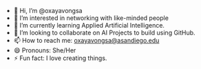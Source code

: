 - 👋 Hi, I’m @oxayavongsa
- 👀 I’m interested in networking with like-minded people
- 🌱 I’m currently learning Applied Artificial Intelligence.
- 💞️ I’m looking to collaborate on AI Projects to build using GitHub.
- 📫 How to reach me: oxayavongsa@asandiego.edu
- 😄 Pronouns: She/Her
- ⚡ Fun fact: I love creating things.

<!---
oxayavongsa/oxayavongsa is a ✨ special ✨ repository because its `README.md` (this file) appears on your GitHub profile.
You can click the Preview link to take a look at your changes.
--->

